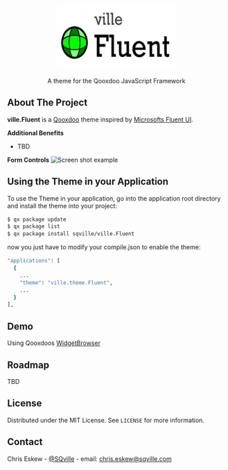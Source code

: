 <!-- PROJECT LOGO -->
<br />
<p align="center">
  <a href="https://github.com/sqville/ville.Fluent">
    <img src="ville_Fluent.png" alt="Logo" width="277" height="138">
  </a>

  <h3 align="center"></h3>

  <p align="center">
    A theme for the Qooxdoo JavaScript Framework
  </p>
</p>

<!-- ABOUT THE PROJECT -->
## About The Project

**ville.Fluent** is a [Qooxdoo](https://qooxdoo.org/) theme inspired by [Microsofts Fluent UI](https://developer.microsoft.com/en-us/fluentui#/).

**Additional Benefits**
* TBD

**Form Controls**
<img src="ville_Fluent_Form.PNG" alt="Screen shot example">


<!-- GETTING STARTED -->
## Using the Theme in your Application
To use the Theme in your application, go into the application root directory and install the theme into your project:
```sh
$ qx package update
$ qx package list
$ qx package install sqville/ville.Fluent
```
now you just have to modify your compile.json to enable the theme:
```sh
"applications": [
  {
    ...
    "theme": "ville.theme.Fluent",
    ...
  }
],
```

<!-- DEMOS -->
## Demo
Using Qooxdoos [WidgetBrowser](http://qooxdoo.org/qxl.packagebrowser/qxl.packagebrowser/demos/sqville/ville.Fluent/widgetbrowser/)

<!-- ROADMAP -->
## Roadmap

TBD


<!-- LICENSE -->
## License

Distributed under the MIT License. See `LICENSE` for more information.



<!-- CONTACT -->
## Contact

Chris Eskew - [@SQville](https://twitter.com/SQville) - email: chris.eskew@sqville.com
